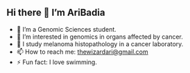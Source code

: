 ## Hi there 👋 I’m **AriBadia**

- 🔭 I’m a Genomic Sciences student.  
- 🌱 I’m interested in genomics in organs affected by cancer.  
- 🤔 I study melanoma histopathology in a cancer laboratory.  
- 📫 How to reach me: thewizardari@gmail.com  
- ⚡ Fun fact: I love swimming.
